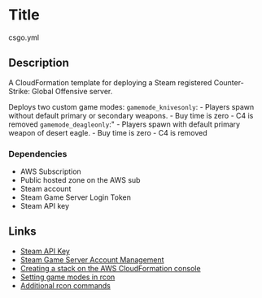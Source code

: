 # Title

csgo.yml

## Description

A CloudFormation template for deploying a Steam registered Counter-Strike: Global Offensive server.

Deploys two custom game modes: 
    `gamemode_knivesonly`:
        - Players spawn without default primary or secondary weapons.
        - Buy time is zero
        - C4 is removed
    `gamemode_deagleonly`:"
        - Players spawn with default primary weapon of desert eagle.
        - Buy time is zero
        - C4 is removed


### Dependencies

* AWS Subscription
* Public hosted zone on the AWS sub
* Steam account
* Steam Game Server Login Token
* Steam API key

## Links

* [Steam API Key](https://steamcommunity.com/dev/apikey)
* [Steam Game Server Account Management](https://steamcommunity.com/dev/managegameservers)
* [Creating a stack on the AWS CloudFormation console](https://docs.aws.amazon.com/AWSCloudFormation/latest/UserGuide/cfn-console-create-stack.html)
* [Setting game modes in rcon](https://developer.valvesoftware.com/wiki/CSGO_Game_Mode_Commands)
* [Additional rcon commands](https://www.tobyscs.com/csgo-console-commands/)
